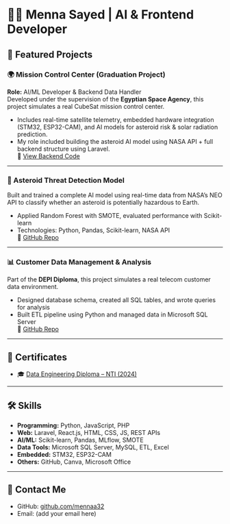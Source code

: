 
# 👩‍💻 Menna Sayed | AI & Frontend Developer

## 🚀 Featured Projects

### 🌍 Mission Control Center (Graduation Project)
**Role:** AI/ML Developer & Backend Data Handler  
Developed under the supervision of the **Egyptian Space Agency**, this project simulates a real CubeSat mission control center.  
- Includes real-time satellite telemetry, embedded hardware integration (STM32, ESP32-CAM), and AI models for asteroid risk & solar radiation prediction.  
- My role included building the asteroid AI model using NASA API + full backend structure using Laravel.  
🔗 [View Backend Code](https://github.com/mennaa32/mission-control-backend)

---

### 🧠 Asteroid Threat Detection Model  
Built and trained a complete AI model using real-time data from NASA’s NEO API to classify whether an asteroid is potentially hazardous to Earth.  
- Applied Random Forest with SMOTE, evaluated performance with Scikit-learn  
- Technologies: Python, Pandas, Scikit-learn, NASA API  
🔗 [GitHub Repo](https://github.com/mennaa32/Asteroid-Threat-Detection-Model)

---

### 📊 Customer Data Management & Analysis  
Part of the **DEPI Diploma**, this project simulates a real telecom customer data environment.  
- Designed database schema, created all SQL tables, and wrote queries for analysis  
- Built ETL pipeline using Python and managed data in Microsoft SQL Server  
🔗 [GitHub Repo](https://github.com/mennaa32/Customer-Data-Management-and-Analysis)

---

## 📜 Certificates

- 🎓 [Data Engineering Diploma – NTI (2024)](https://drive.google.com/file/d/1FQp-l2vzAxM3kyVIit2EdsWDFrfoS8Q7/view?usp=drive_link)

---

## 🛠️ Skills

- **Programming:** Python, JavaScript, PHP  
- **Web:** Laravel, React.js, HTML, CSS, JS, REST APIs  
- **AI/ML:** Scikit-learn, Pandas, MLflow, SMOTE  
- **Data Tools:** Microsoft SQL Server, MySQL, ETL, Excel  
- **Embedded:** STM32, ESP32-CAM  
- **Others:** GitHub, Canva, Microsoft Office

---

## 📢 Contact Me

- GitHub: [github.com/mennaa32](https://github.com/mennaa32)  
- Email: (add your email here)
